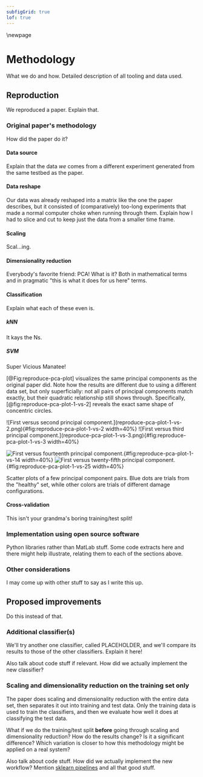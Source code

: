 ```yaml
---
subfigGrid: true
lof: true
---
```

\newpage
# Methodology
<!--  Descripció d’equips i materials utilitzats per a la realització del treball, metodologia emprada i descripció completa dels experiments realitzats -->
What we do and how. Detailed description of all tooling and data used.

## Reproduction
We reproduced a paper. Explain that.

### Original paper's methodology
How did the paper do it?

#### Data source
Explain that the data _we_ comes from a different experiment generated from the same testbed as the paper.

#### Data reshape
Our data was already reshaped into a matrix like the one the paper describes, but it consisted of (comparatively) too-long experiments that made a normal computer choke when running through them. Explain how I had to slice and cut to keep just the data from a smaller time frame.

#### Scaling
Scal...ing.

#### Dimensionality reduction
Everybody's favorite friend: PCA! What is it? Both in mathematical terms and in pragmatic "this is what it does for us here" terms.

#### Classification
Explain what each of these even is.

##### kNN
It kays the Ns.

##### SVM
Super Vicious Manatee!

[@Fig:reproduce-pca-plot] visualizes the same principal components as the original paper did. Note how the results are different due to using a different data set, but only superficially: not all pairs of principal components match exactly, but their quadratic relationship still shows through. Specifically, [@fig:reproduce-pca-plot-1-vs-2] reveals the exact same shape of concentric circles.

<div id="fig:reproduce-pca-plot" class="subfigures">
![First versus second principal component.](reproduce-pca-plot-1-vs-2.png){#fig:reproduce-pca-plot-1-vs-2 width=40%}
![First versus third principal component.](reproduce-pca-plot-1-vs-3.png){#fig:reproduce-pca-plot-1-vs-3 width=40%}

![First versus fourteenth principal component.](reproduce-pca-plot-1-vs-14.png){#fig:reproduce-pca-plot-1-vs-14 width=40%}
![First versus twenty-fifth principal component.](reproduce-pca-plot-1-vs-25.png){#fig:reproduce-pca-plot-1-vs-25 width=40%}

Scatter plots of a few principal component pairs. Blue dots are trials from the "healthy" set, while other colors are trials of different damage configurations.
</div>

#### Cross-validation
This isn't your grandma's boring training/test split!

### Implementation using open source software
Python libraries rather than MatLab stuff. Some code extracts here and there might help illustrate, relating them to each of the sections above.

### Other considerations
I may come up with other stuff to say as I write this up.

## Proposed improvements
Do this instead of that.

### Additional classifier(s)
We'll try another one classifier, called PLACEHOLDER, and we'll compare its results to those of the other classifiers. Explain it here!

Also talk about code stuff if relevant. How did we actually implement the new classifier?

### Scaling and dimensionality reduction on the training set only
The paper does scaling and dimensionality reduction with the entire data set, then separates it out into training and test data. Only the training data is used to train the classifiers, and then we evaluate how well it does at classifying the test data.

What if we do the training/test split **before** going through scaling and dimensionality reduction? How do the results change? Is it a significant difference? Which variation is closer to how this methodology might be applied on a real system?

Also talk about code stuff. How did we actually implement the new workflow? Mention [sklearn pipelines](https://scikit-learn.org/stable/modules/generated/sklearn.pipeline.Pipeline.html) and all that good stuff.
